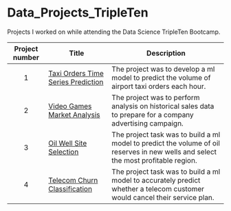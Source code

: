 # Data_Projects_TripleTen

Projects I worked on while attending the Data Science TripleTen Bootcamp.


| Project number | Title | Description |
| :-----------: | ----------- |----------- | 
| 1 | [Taxi Orders Time Series Prediction](https://github.com/nelsonj1614/Data_Projects_TripleTen/tree/f4f3886b1a2c7d8f8d91dcf42f15584908d0bd0c/01_Taxi_Orders_Prediction) | The project was to develop a ml model to predict the volume of airport taxi orders each hour. |
| 2 | [Video Games Market Analysis](https://github.com/nelsonj1614/Data_Projects_TripleTen/tree/a4d34dea198f6b79b3b530f1ad373526327fa528/02_Video_Game_Market_Analysis) | The project was to perform analysis on historical sales data to prepare for a company advertising campaign. |
| 3 | [Oil Well Site Selection](https://github.com/nelsonj1614/Data_Projects_TripleTen/tree/d4bd5f4f9c0a90ac94d3782b17af7d17ed0878d3/03_Oil_Well_Site_Selection_Project) | The project task was to build a ml model to predict the volume of oil reserves in new wells and select the most profitable region. |
| 4 | [Telecom Churn Classification](https://github.com/nelsonj1614/Data_Projects_TripleTen/tree/ed20d9b60587dc711b991ee3975f9b1a8143c4a8/04_Telecom_Churn_Classification) | The project task was to build a ml model to accurately predict whether a telecom customer would cancel their service plan. |

